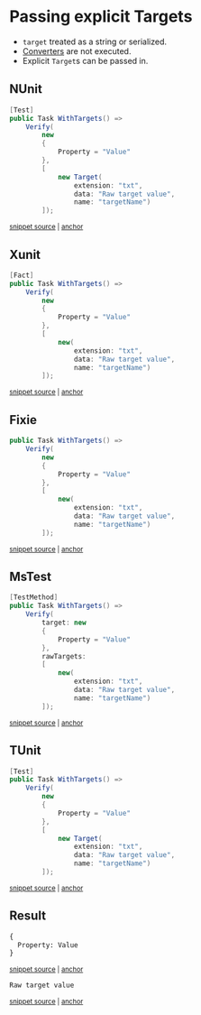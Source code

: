 <!--
GENERATED FILE - DO NOT EDIT
This file was generated by [MarkdownSnippets](https://github.com/SimonCropp/MarkdownSnippets).
Source File: /docs/mdsource/explicit-targets.source.md
To change this file edit the source file and then run MarkdownSnippets.
-->

# Passing explicit Targets

 * `target` treated as a string or serialized.
 * [Converters](/docs/converter.md) are not executed.
 * Explicit `Target`s can be passed in.


## NUnit

<!-- snippet: ExplicitTargetsNunit -->
<a id='snippet-ExplicitTargetsNunit'></a>
```cs
[Test]
public Task WithTargets() =>
    Verify(
        new
        {
            Property = "Value"
        },
        [
            new Target(
                extension: "txt",
                data: "Raw target value",
                name: "targetName")
        ]);
```
<sup><a href='/src/Verify.NUnit.Tests/Tests.cs#L33-L49' title='Snippet source file'>snippet source</a> | <a href='#snippet-ExplicitTargetsNunit' title='Start of snippet'>anchor</a></sup>
<!-- endSnippet -->


## Xunit

<!-- snippet: ExplicitTargetsXunitV3 -->
<a id='snippet-ExplicitTargetsXunitV3'></a>
```cs
[Fact]
public Task WithTargets() =>
    Verify(
        new
        {
            Property = "Value"
        },
        [
            new(
                extension: "txt",
                data: "Raw target value",
                name: "targetName")
        ]);
```
<sup><a href='/src/Verify.XunitV3.Tests/Tests.cs#L39-L55' title='Snippet source file'>snippet source</a> | <a href='#snippet-ExplicitTargetsXunitV3' title='Start of snippet'>anchor</a></sup>
<!-- endSnippet -->


## Fixie

<!-- snippet: ExplicitTargetsFixie -->
<a id='snippet-ExplicitTargetsFixie'></a>
```cs
public Task WithTargets() =>
    Verify(
        new
        {
            Property = "Value"
        },
        [
            new(
                extension: "txt",
                data: "Raw target value",
                name: "targetName")
        ]);
```
<sup><a href='/src/Verify.Fixie.Tests/Tests.cs#L26-L41' title='Snippet source file'>snippet source</a> | <a href='#snippet-ExplicitTargetsFixie' title='Start of snippet'>anchor</a></sup>
<!-- endSnippet -->


## MsTest

<!-- snippet: ExplicitTargetsMSTest -->
<a id='snippet-ExplicitTargetsMSTest'></a>
```cs
[TestMethod]
public Task WithTargets() =>
    Verify(
        target: new
        {
            Property = "Value"
        },
        rawTargets:
        [
            new(
                extension: "txt",
                data: "Raw target value",
                name: "targetName")
        ]);
```
<sup><a href='/src/Verify.MSTest.Tests/Tests.cs#L121-L138' title='Snippet source file'>snippet source</a> | <a href='#snippet-ExplicitTargetsMSTest' title='Start of snippet'>anchor</a></sup>
<!-- endSnippet -->


## TUnit

<!-- snippet: ExplicitTargetsTUnit -->
<a id='snippet-ExplicitTargetsTUnit'></a>
```cs
[Test]
public Task WithTargets() =>
    Verify(
        new
        {
            Property = "Value"
        },
        [
            new Target(
                extension: "txt",
                data: "Raw target value",
                name: "targetName")
        ]);
```
<sup><a href='/src/Verify.TUnit.Tests/Tests.cs#L26-L42' title='Snippet source file'>snippet source</a> | <a href='#snippet-ExplicitTargetsTUnit' title='Start of snippet'>anchor</a></sup>
<!-- endSnippet -->


## Result

<!-- snippet: Verify.MSTest.Tests/Tests.WithTargets.verified.txt -->
<a id='snippet-Verify.MSTest.Tests/Tests.WithTargets.verified.txt'></a>
```txt
{
  Property: Value
}
```
<sup><a href='/src/Verify.MSTest.Tests/Tests.WithTargets.verified.txt#L1-L3' title='Snippet source file'>snippet source</a> | <a href='#snippet-Verify.MSTest.Tests/Tests.WithTargets.verified.txt' title='Start of snippet'>anchor</a></sup>
<!-- endSnippet -->

<!-- snippet: Verify.MSTest.Tests/Tests.WithTargets#targetName.verified.txt -->
<a id='snippet-Verify.MSTest.Tests/Tests.WithTargets#targetName.verified.txt'></a>
```txt
Raw target value
```
<sup><a href='/src/Verify.MSTest.Tests/Tests.WithTargets#targetName.verified.txt#L1-L1' title='Snippet source file'>snippet source</a> | <a href='#snippet-Verify.MSTest.Tests/Tests.WithTargets#targetName.verified.txt' title='Start of snippet'>anchor</a></sup>
<!-- endSnippet -->
